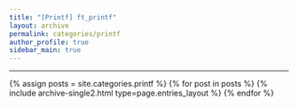 ```yaml
---
title: "[Printf] ft_printf"
layout: archive
permalink: categories/printf
author_profile: true
sidebar_main: true
---
```


<!-- 공백이 포함되어 있는 카테고리 이름의 경우 site.categories['a b c'] 이런식으로! -->

***

{% assign posts = site.categories.printf %}
{% for post in posts %} {% include archive-single2.html type=page.entries_layout %} {% endfor %}
